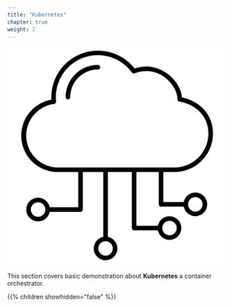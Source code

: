 ```yaml
---
title: "Kubernetes"
chapter: true
weight: 2
---
```


![cloud](/images/cloud.png?width=20pc)

This section covers basic demonstration about **Kubernetes** a container orchestrator.

{{% children showhidden="false" %}}
